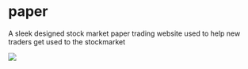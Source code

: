 # paper
A sleek designed stock market paper trading website used to help new traders get used to the stockmarket

<img src="https://cdn.discordapp.com/attachments/845499036588572692/862026951026802738/Screenshot_10.png" />
